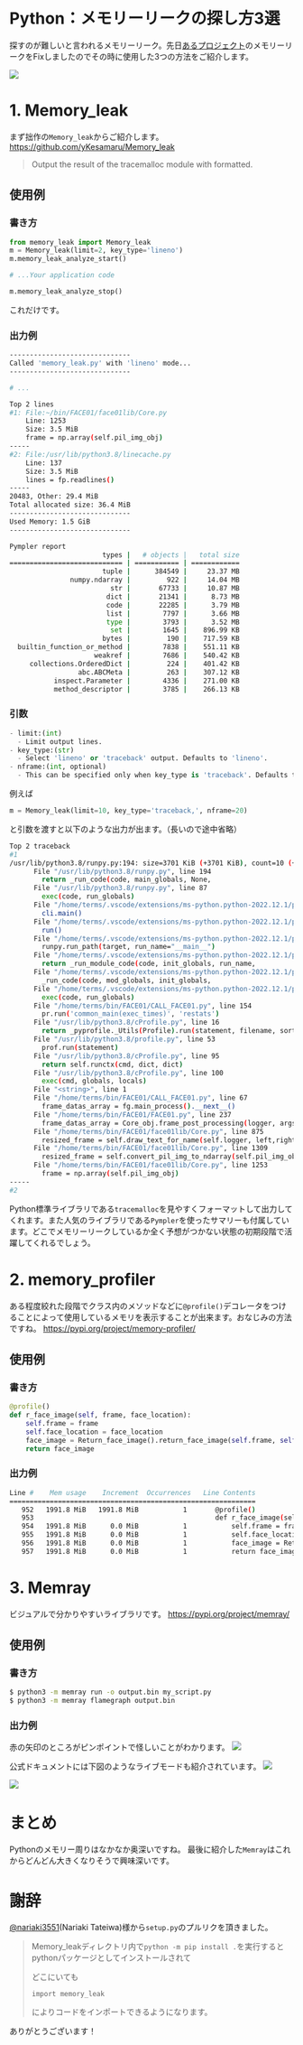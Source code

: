 # Python：メモリーリークの探し方3選
探すのが難しいと言われるメモリーリーク。先日[あるプロジェクト](https://github.com/yKesamaru/FACE01_SAMPLE)のメモリーリークをFixしましたのでその時に使用した3つの方法をご紹介します。

![](assets/image823.png)

# 1. Memory_leak
まず拙作の`Memory_leak`からご紹介します。
https://github.com/yKesamaru/Memory_leak
> Output the result of the tracemalloc module with formatted.
## 使用例
### 書き方
```python
from memory_leak import Memory_leak
m = Memory_leak(limit=2, key_type='lineno')
m.memory_leak_analyze_start()

# ...Your application code

m.memory_leak_analyze_stop()
```
これだけです。
### 出力例
```bash
------------------------------
Called 'memory_leak.py' with 'lineno' mode...
------------------------------

# ...

Top 2 lines
#1: File:~/bin/FACE01/face01lib/Core.py
    Line: 1253
    Size: 3.5 MiB
    frame = np.array(self.pil_img_obj)
-----
#2: File:/usr/lib/python3.8/linecache.py
    Line: 137
    Size: 3.5 MiB
    lines = fp.readlines()
-----
20483, Other: 29.4 MiB
Total allocated size: 36.4 MiB
------------------------------
Used Memory: 1.5 GiB
------------------------------

Pympler report
                       types |   # objects |   total size
============================ | =========== | ============
                       tuple |      384549 |     23.37 MB
               numpy.ndarray |         922 |     14.04 MB
                         str |       67733 |     10.87 MB
                        dict |       21341 |      8.73 MB
                        code |       22285 |      3.79 MB
                        list |        7797 |      3.66 MB
                        type |        3793 |      3.52 MB
                         set |        1645 |    896.99 KB
                       bytes |         190 |    717.59 KB
  builtin_function_or_method |        7838 |    551.11 KB
                     weakref |        7686 |    540.42 KB
     collections.OrderedDict |         224 |    401.42 KB
                 abc.ABCMeta |         263 |    307.12 KB
           inspect.Parameter |        4336 |    271.00 KB
           method_descriptor |        3785 |    266.13 KB
```

### 引数
```python
- limit:(int)
  - Limit output lines.
- key_type:(str)
  - Select 'lineno' or 'traceback' output. Defaults to 'lineno'.
- nframe:(int, optional)
  - This can be specified only when key_type is 'traceback'. Defaults to 5.
```
例えば
```python
m = Memory_leak(limit=10, key_type='traceback,', nframe=20)
```
と引数を渡すと以下のような出力が出ます。（長いので途中省略）
```bash
Top 2 traceback
#1
/usr/lib/python3.8/runpy.py:194: size=3701 KiB (+3701 KiB), count=10 (+10), average=370 KiB
      File "/usr/lib/python3.8/runpy.py", line 194
        return _run_code(code, main_globals, None,
      File "/usr/lib/python3.8/runpy.py", line 87
        exec(code, run_globals)
      File "/home/terms/.vscode/extensions/ms-python.python-2022.12.1/pythonFiles/lib/python/debugpy/adapter/../../debugpy/launcher/../../debugpy/__main__.py", line 39
        cli.main()
      File "/home/terms/.vscode/extensions/ms-python.python-2022.12.1/pythonFiles/lib/python/debugpy/adapter/../../debugpy/launcher/../../debugpy/../debugpy/server/cli.py", line 430
        run()
      File "/home/terms/.vscode/extensions/ms-python.python-2022.12.1/pythonFiles/lib/python/debugpy/adapter/../../debugpy/launcher/../../debugpy/../debugpy/server/cli.py", line 284
        runpy.run_path(target, run_name="__main__")
      File "/home/terms/.vscode/extensions/ms-python.python-2022.12.1/pythonFiles/lib/python/debugpy/_vendored/pydevd/_pydevd_bundle/pydevd_runpy.py", line 321
        return _run_module_code(code, init_globals, run_name,
      File "/home/terms/.vscode/extensions/ms-python.python-2022.12.1/pythonFiles/lib/python/debugpy/_vendored/pydevd/_pydevd_bundle/pydevd_runpy.py", line 135
        _run_code(code, mod_globals, init_globals,
      File "/home/terms/.vscode/extensions/ms-python.python-2022.12.1/pythonFiles/lib/python/debugpy/_vendored/pydevd/_pydevd_bundle/pydevd_runpy.py", line 124
        exec(code, run_globals)
      File "/home/terms/bin/FACE01/CALL_FACE01.py", line 154
        pr.run('common_main(exec_times)', 'restats')
      File "/usr/lib/python3.8/cProfile.py", line 16
        return _pyprofile._Utils(Profile).run(statement, filename, sort)
      File "/usr/lib/python3.8/profile.py", line 53
        prof.run(statement)
      File "/usr/lib/python3.8/cProfile.py", line 95
        return self.runctx(cmd, dict, dict)
      File "/usr/lib/python3.8/cProfile.py", line 100
        exec(cmd, globals, locals)
      File "<string>", line 1
      File "/home/terms/bin/FACE01/CALL_FACE01.py", line 67
        frame_datas_array = fg.main_process().__next__()
      File "/home/terms/bin/FACE01/FACE01.py", line 237
        frame_datas_array = Core_obj.frame_post_processing(logger, args_dict, face_encodings, frame_datas_array, GLOBAL_MEMORY)
      File "/home/terms/bin/FACE01/face01lib/Core.py", line 875
        resized_frame = self.draw_text_for_name(self.logger, left,right,bottom,name, p,self.args_dict["tolerance"],pil_img_obj)
      File "/home/terms/bin/FACE01/face01lib/Core.py", line 1309
        resized_frame = self.convert_pil_img_to_ndarray(self.pil_img_obj)
      File "/home/terms/bin/FACE01/face01lib/Core.py", line 1253
        frame = np.array(self.pil_img_obj)
-----
#2
```
Python標準ライブラリである`tracemalloc`を見やすくフォーマットして出力してくれます。また人気のライブラリである`Pympler`を使ったサマリーも付属しています。どこでメモリーリークしているか全く予想がつかない状態の初期段階で活躍してくれるでしょう。

# 2. memory_profiler
ある程度絞れた段階でクラス内のメソッドなどに`@profile()`デコレータをつけることによって使用しているメモリを表示することが出来ます。おなじみの方法ですね。
https://pypi.org/project/memory-profiler/
## 使用例
### 書き方
```python
@profile()
def r_face_image(self, frame, face_location):
    self.frame = frame
    self.face_location = face_location
    face_image = Return_face_image().return_face_image(self.frame, self.face_location)
    return face_image
```
### 出力例
```bash
Line #    Mem usage    Increment  Occurrences   Line Contents
=============================================================
   952   1991.8 MiB   1991.8 MiB           1       @profile()
   953                                             def r_face_image(self, frame, face_location):
   954   1991.8 MiB      0.0 MiB           1           self.frame = frame
   955   1991.8 MiB      0.0 MiB           1           self.face_location = face_location
   956   1991.8 MiB      0.0 MiB           1           face_image = Return_face_image().return_face_image(self.frame, self.face_location)
   957   1991.8 MiB      0.0 MiB           1           return face_image
```

# 3. Memray
ビジュアルで分かりやすいライブラリです。
https://pypi.org/project/memray/
## 使用例
### 書き方
```bash
$ python3 -m memray run -o output.bin my_script.py
$ python3 -m memray flamegraph output.bin
```
### 出力例
赤の矢印のところがピンポイントで怪しいことがわかります。
![](https://raw.githubusercontent.com/yKesamaru/Memory_leak/master/img/PASTE_IMAGE_2022-08-30-10-37-45.png)

公式ドキュメントには下図のようなライブモードも紹介されています。
![](https://raw.githubusercontent.com/yKesamaru/Memory_leak/master/img/memray_live.gif)

![](https://raw.githubusercontent.com/yKesamaru/Memory_leak/master/img/PASTE_IMAGE_2022-08-31-09-19-19.png)

# まとめ
Pythonのメモリー周りはなかなか奥深いですね。
最後に紹介した`Memray`はこれからどんどん大きくなりそうで興味深いです。


# 謝辞
[@nariaki3551](https://github.com/nariaki3551)(Nariaki Tateiwa)様から`setup.py`のプルリクを頂きました。

> Memory_leakディレクトリ内で`python -m pip install .`を実行するとpythonパッケージとしてインストールされて
> 
> どこにいても
> 
> `import memory_leak`
> 
> によりコードをインポートできるようになります。

ありがとうございます！